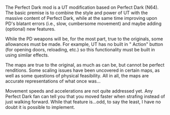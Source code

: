 The Perfect Dark mod is a UT modification based on Perfect Dark (N64). The basic premise is to combine the style and power of UT with the
massive content of Perfect Dark, while at the same time improving upon PD's blatant errors (i.e., slow, cumbersome movement) and maybe
adding (optional) new features.

While the PD weapons will be, for the most part, true to the originals, some allowances must be made. For example, UT has no built in "
Action" button (for opening doors, reloading, etc.) so this functionality must be built in using similar effects.

The maps are true to the original, as much as can be, but cannot be perfect renditions. Some scaling issues have been uncovered in certain
maps, as well as some questions of physical feasibility. All in all, the maps are accurate representations of what once was...

Movement speeds and accelerations are not quite addressed yet. Any Perfect Dark fan can tell you that you moved faster when strafing instead
of just walking forward. While that feature is...odd, to say the least, I have no doubt it is possible to implement.
